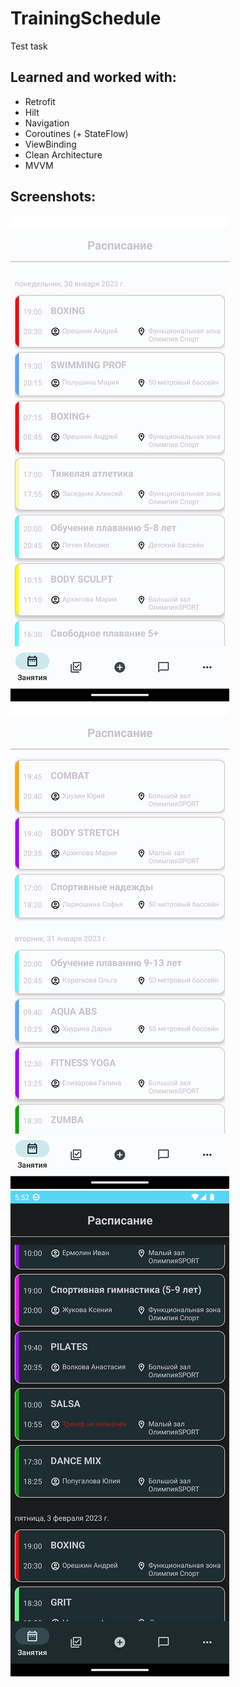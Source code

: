TrainingSchedule
=======================
Test task

Learned and worked with:
---------------------
* Retrofit
* Hilt
* Navigation
* Coroutines (+ StateFlow)
* ViewBinding
* Clean Architecture
* MVVM

Screenshots:
--------------------
![](/img/1.png)
![](/img/2.png)
![](/img/3.png)
